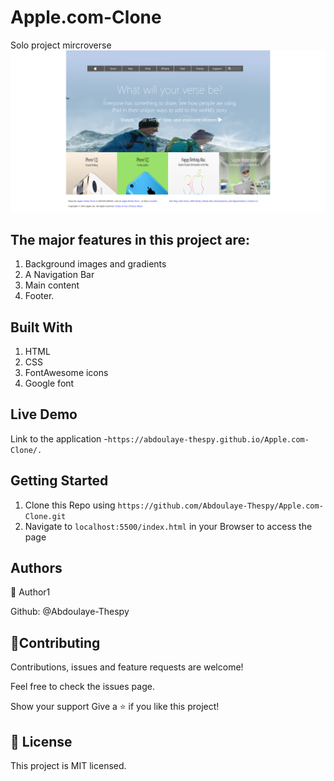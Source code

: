 # Apple.com-Clone
Solo project mircroverse
![A Snapshot of the NewYork Time's page](/images/appleclone.png)

## The major features in this project are:

1. Background images and gradients
2.  A Navigation Bar
3.  Main content
4.  Footer.

## Built With

1. HTML
2. CSS
3. FontAwesome icons
4. Google font

## Live Demo

Link to the application -`https://abdoulaye-thespy.github.io/Apple.com-Clone/. `

## Getting Started

1. Clone this Repo using `https://github.com/Abdoulaye-Thespy/Apple.com-Clone.git`
2. Navigate to `localhost:5500/index.html` in your Browser to access the page

## Authors

👤 Author1

Github: @Abdoulaye-Thespy


## 🤝Contributing

Contributions, issues and feature requests are welcome!

Feel free to check the issues page.

Show your support
Give a ⭐️ if you like this project!

## 📝 License

This project is MIT licensed.
